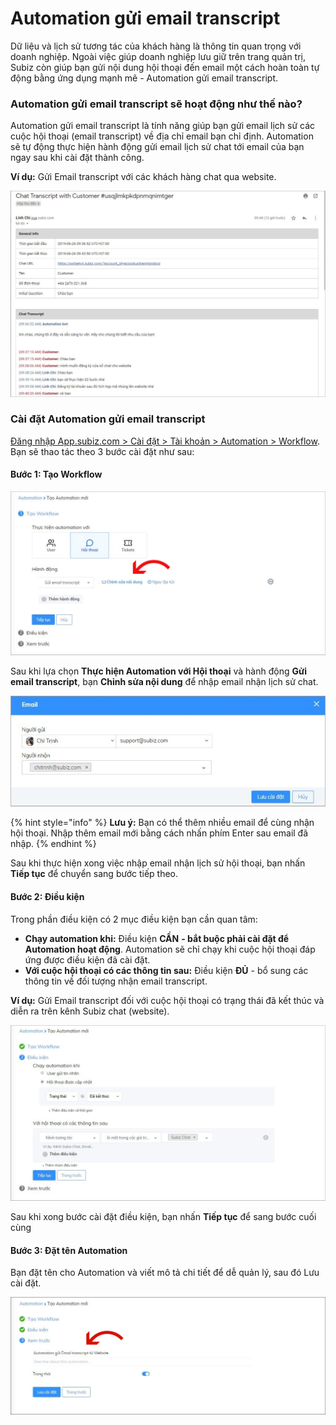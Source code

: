 # Automation gửi email transcript

Dữ liệu và lịch sử tương tác của khách hàng là thông tin quan trọng với doanh nghiệp. Ngoài việc giúp doanh nghiệp lưu giữ trên trang quản trị, Subiz còn giúp bạn gửi nội dung hội thoại đến email một cách hoàn toàn tự động bằng ứng dụng mạnh mẽ - Automation gửi email transcript.

### Automation gửi email transcript sẽ hoạt động như thế nào? 

Automation gửi email transcript là tính năng giúp bạn gửi email lịch sử các cuộc hội thoại \(email transcript\)  về địa chỉ email bạn chỉ định. Automation sẽ tự động thực hiện hành động gửi email lịch sử chat tới email của bạn ngay sau khi cài đặt thành công. 

**Ví dụ:** Gửi Email transcript với các khách hàng chat qua website.

![N&#x1ED9;i dung email transcript](../../../.gitbook/assets/noi-dung-email-transcriptpng.png)

### **Cài đặt Automation gửi email transcript** 

[Đăng nhập App.subiz.com &gt; Cài đặt &gt; Tài khoản &gt; Automation &gt; Workflow](https://app.subiz.com/settings/automation-workflow).  
Bạn sẽ thao tác theo 3 bước cài đặt như sau: 

#### Bước 1: Tạo Workflow

![T&#x1EA1;o Automation g&#x1EED;i email transcript](../../../.gitbook/assets/tao-workflowpng.png)

Sau khi lựa chọn **Thực hiện Automation với Hội thoại** và hành động **Gửi email transcript**, bạn **Chỉnh sửa nội dung** để nhập email nhận lịch sử chat.

![Nh&#x1EAD;p email nh&#x1EAD;n email transcript](../../../.gitbook/assets/nhap-email-nhan-transcriptpng.png)

{% hint style="info" %}
**Lưu ý:** Bạn có thể thêm nhiều email để cùng nhận hội thoại. Nhập thêm email mới bằng cách nhấn phím Enter sau email đã nhập. 
{% endhint %}

Sau khi thực hiện xong việc nhập email nhận lịch sử hội thoại, bạn nhấn **Tiếp tục** để chuyển sang bước tiếp theo.

#### Bước 2: Điều kiện 

Trong phần điều kiện có 2 mục điều kiện bạn cần quan tâm: 

* **Chạy automation khi:** Điều kiện **CẦN**  **- bắt buộc phải cài đặt để Automation hoạt động**. Automation sẽ chỉ chạy khi cuộc hội thoại đáp ứng được điều kiện đã cài đặt. 
* **Với cuộc hội thoại có các thông tin sau:** Điều kiện **ĐỦ**  - bổ sung các thông tin về đối tượng nhận email transcript.

**Ví dụ:** Gửi Email transcript đối với cuộc hội thoại có trạng thái đã kết thúc và diễn ra trên kênh Subiz chat \(website\).

![G&#x1EED;i Email transcript &#x111;&#x1ED1;i v&#x1EDB;i cu&#x1ED9;c h&#x1ED9;i tho&#x1EA1;i c&#xF3; tr&#x1EA1;ng th&#xE1;i &#x111;&#xE3; k&#x1EBF;t th&#xFA;c v&#xE0; di&#x1EC5;n ra tr&#xEA;n k&#xEA;nh Subiz chat](../../../.gitbook/assets/gui-transcript-voi-hoi-thoai-da-ket-thucpng%20%281%29.png)

Sau khi xong bước cài đặt điều kiện, bạn nhấn **Tiếp tục** để sang bước cuối cùng 

#### Bước 3: Đặt tên Automation 

Bạn đặt tên cho Automation và viết mô tả chi tiết để dễ quản lý, sau đó Lưu cài đặt.

![L&#x1B0;u t&#xEA;n Automation](../../../.gitbook/assets/luu-automationpng%20%282%29.png)



